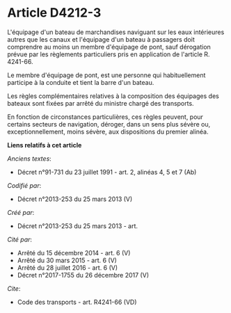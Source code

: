 # Article D4212-3

L'équipage d'un bateau de marchandises naviguant sur les eaux intérieures autres que les canaux et l'équipage d'un bateau à
passagers doit comprendre au moins un membre d'équipage de pont, sauf dérogation prévue par les règlements particuliers pris
en application de l'article R. 4241-66. 

Le membre d'équipage de pont, est une personne qui habituellement participe à la conduite et tient la barre d'un bateau. 

Les règles complémentaires relatives à la composition des équipages des bateaux sont fixées par arrêté du ministre chargé des
transports. 

En fonction de circonstances particulières, ces règles peuvent, pour certains secteurs de navigation, déroger, dans un sens
plus sévère ou, exceptionnellement, moins sévère, aux dispositions du premier alinéa.

**Liens relatifs à cet article**

_Anciens textes_:

  - Décret n°91-731 du 23 juillet 1991 - art. 2, alinéas 4, 5 et 7 (Ab)

_Codifié par_:

  - Décret n°2013-253 du 25 mars 2013 (V)

_Créé par_:

  - Décret n°2013-253 du 25 mars 2013 - art.

_Cité par_:

  - Arrêté du 15 décembre 2014 - art. 6 (V)
  - Arrêté du 30 mars 2015 - art. 6 (V)
  - Arrêté du 28 juillet 2016 - art. 6 (V)
  - Décret n°2017-1755 du 26 décembre 2017 (V)

_Cite_:

  - Code des transports - art. R4241-66 (VD)
